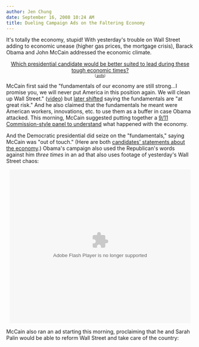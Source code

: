 ```yaml
---
author: Jen Chung
date: September 16, 2008 10:24 AM
title: Dueling Campaign Ads on the Faltering Economy
---
```


<p>It&apos;s totally the economy, stupid!  With yesterday&apos;s trouble on Wall Street adding to economic unease (higher gas prices, the mortgage crisis), Barack Obama and John McCain addressed the economic climate.</p>

<center><script type="text/javascript" language="javascript" src="https://web.archive.org/web/20130713072611js_/http://s3.polldaddy.com/p/930057.js"></script><noscript> <a href="https://web.archive.org/web/20130713072611/http://answers.polldaddy.com/poll/930057/">Which presidential candidate would be better suited to lead during these tough economic times?</a>  <br/> <span style="font-size:9px;"> (<a href="https://web.archive.org/web/20130713072611/http://www.polldaddy.com/">  polls</a>)</span></noscript></center>

<p>McCain first said the &quot;fundamentals of our economy are still strong...I promise you, we will never put America in this position again. We will clean up Wall Street.&quot; (<a href="https://web.archive.org/web/20130713072611/http://www.youtube.com/watch?v=e4KY39jLdu4">video</a>) but <a href="https://web.archive.org/web/20130713072611/http://voices.washingtonpost.com/the-trail/2008/09/15/mccain_fundamentals_of_economy.html">later shifted</a> saying the fundamentals are &quot;at great risk.&quot;  And he also claimed that the fundamentals he meant were American workers, innovations, etc. to use them as a buffer in case Obama attacked.  This morning, McCain suggested putting together a <a href="https://web.archive.org/web/20130713072611/http://ap.google.com/article/ALeqM5hdX1csHuXbUFJ6REp97MjBsJouHAD937RNA80">9/11 Commission-style panel to understand</a> what happened with the economy.</p>

<p>And the Democratic presidential did seize on the &quot;fundamentals,&quot; saying McCain was &quot;out of touch.&quot;  (Here are both <a href="https://web.archive.org/web/20130713072611/http://www.nytimes.com/2008/09/16/us/politics/16words.html?ref=politics">candidates&apos; statements about the economy</a>.)  Obama&apos;s campaign also used the Republican&apos;s words against him <i>three times</i> in an ad that also uses footage of yesterday&apos;s Wall Street chaos:</p>

<p> </p><center><embed src="https://web.archive.org/web/20130713072611oe_/http://services.brightcove.com/services/viewer/federated_f8/1185304443" bgcolor="#FFFFFF" flashvars="videoId=1797161858&amp;playerId=1185304443&amp;viewerSecureGatewayURL=https://console.brightcove.com/services/amfgateway&amp;servicesURL=http://services.brightcove.com/services&amp;cdnURL=http://admin.brightcove.com&amp;domain=embed&amp;autoStart=false&amp;" base="http://admin.brightcove.com" name="flashObj" width="486" height="412" seamlesstabbing="false" type="application/x-shockwave-flash" swliveconnect="true" pluginspage="http://www.macromedia.com/shockwave/download/index.cgi?P1_Prod_Version=ShockwaveFlash"></center><p></p>

<p>McCain also ran an ad starting this morning, proclaiming that he and Sarah Palin would be able to reform Wall Street and take care of the country:</p>